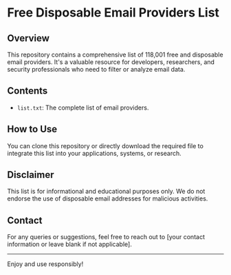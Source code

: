 # Free Disposable Email Providers List

## Overview
This repository contains a comprehensive list of 118,001 free and disposable email providers. It's a valuable resource for developers, researchers, and security professionals who need to filter or analyze email data.

## Contents
- `list.txt`: The complete list of email providers.

## How to Use
You can clone this repository or directly download the required file to integrate this list into your applications, systems, or research.

## Disclaimer
This list is for informational and educational purposes only. We do not endorse the use of disposable email addresses for malicious activities.

## Contact
For any queries or suggestions, feel free to reach out to [your contact information or leave blank if not applicable].

---

Enjoy and use responsibly!
